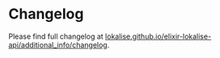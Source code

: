 # Changelog

Please find full changelog at [lokalise.github.io/elixir-lokalise-api/additional_info/changelog](https://lokalise.github.io/elixir-lokalise-api/additional_info/changelog).